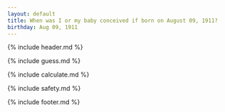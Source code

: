 ```yaml
---
layout: default
title: When was I or my baby conceived if born on August 09, 1911?
birthday: Aug 09, 1911
---
```


{% include header.md %}

{% include guess.md %}

{% include calculate.md %}

{% include safety.md %}

{% include footer.md %}



